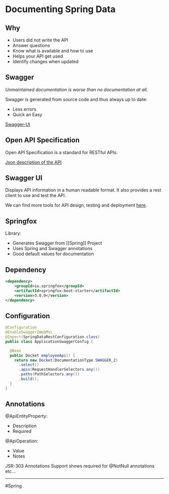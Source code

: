 # Documenting Spring Data
## Why
- Users did not write the API
- Answer questions
- Know what is available and how to use
- Helps your API get used
- Identify changes when updated

## Swagger
*Unmaintained documentation is worse than no documentation at all.*

Swagger is generated from source code and thus always up to date:
- Less errors
- Quick an Easy

[Swagger-UI](localhost:8080/swagger-ui/#/)

## Open API Specification
Open API Specification is a standard for RESTful APIs.

[Json description of the API](localhost:8080/v2/api-docs)

## Swagger UI
Displays API information in a human readable format.
It also provides a rest client to use and test the API.

We can find more tools for API design, testing and deployment [here](http://swagger.io).

## Springfox
Library:
- Generates Swagger from [[Spring]] Project
- Uses Spring and Swagger annotations
- Good default values for documentation

## Dependency
```xml
<dependency>
    <groupId>io.springfox</groupId>
    <artifactId>springfox-boot-starter</artifactId>
    <version>3.0.0</version>
</dependency>
```

## Configuration
```java
@Configuration
@EnableSwagger2WebMvc
@Import(SpringDataRestConfiguration.class)
public class ApplicationSwaggerConfig {

  @Bean
  public Docket employeeApi() {
    return new Docket(DocumentationType.SWAGGER_2)
	  .select()
	  .apis(RequestHandlerSelectors.any())
	  .paths(PathSelectors.any())
	  .build();
  }
}
```

## Annotations
@ApiEntityProperty:
- Description
- Required

@ApiOperation:
- Value
- Notes

JSR-303 Annotations Support shows required for @NotNull annotations etc...


---
#Spring